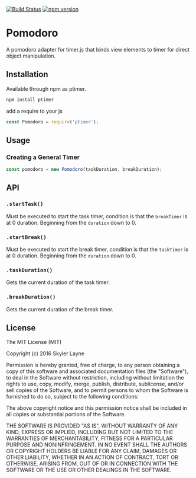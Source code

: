 [![Build
Status](https://travis-ci.org/skylerto/pomodoro.svg?branch=master)](https://travis-ci.org/skylerto/pomodoro)
[![npm version](https://badge.fury.io/js/ptimer.svg)](https://badge.fury.io/js/ptimer)

# Pomodoro
A pomodoro adapter for timer.js that binds view elements to timer for direct object manipulation.

## Installation
Available through npm as ptimer.

```javascript
npm install ptimer
```

add a require to your js
``` javascript
const Pomodoro = require('ptimer');
```

## Usage

### Creating a General Timer
```javascript
const pomodoro = new Pomodoro(taskDuration, breakDuration);
```

## API

### `.startTask()`
Must be executed to start the task timer, condition is that the `breakTimer` is at 0 duration. Beginning from the `duration` down to 0.

### `.startBreak()`
Must be executed to start the break timer, condition is that the `taskTimer` is at 0 duration. Beginning from the `duration` down to 0.

### `.taskDuration()`
Gets the current duration of the task timer.

### `.breakDuration()`
Gets the current duration of the break timer.

## License

The MIT License (MIT)

Copyright (c) 2016 Skyler Layne

Permission is hereby granted, free of charge, to any person obtaining a copy
of this software and associated documentation files (the "Software"), to deal
in the Software without restriction, including without limitation the rights
to use, copy, modify, merge, publish, distribute, sublicense, and/or sell
copies of the Software, and to permit persons to whom the Software is
furnished to do so, subject to the following conditions:

The above copyright notice and this permission notice shall be included in
all copies or substantial portions of the Software.

THE SOFTWARE IS PROVIDED "AS IS", WITHOUT WARRANTY OF ANY KIND, EXPRESS OR
IMPLIED, INCLUDING BUT NOT LIMITED TO THE WARRANTIES OF MERCHANTABILITY,
FITNESS FOR A PARTICULAR PURPOSE AND NONINFRINGEMENT. IN NO EVENT SHALL THE
AUTHORS OR COPYRIGHT HOLDERS BE LIABLE FOR ANY CLAIM, DAMAGES OR OTHER
LIABILITY, WHETHER IN AN ACTION OF CONTRACT, TORT OR OTHERWISE, ARISING FROM,
OUT OF OR IN CONNECTION WITH THE SOFTWARE OR THE USE OR OTHER DEALINGS IN
THE SOFTWARE.

[david-dm]: https://david-dm.org/skylerto/pomodoro.svg
